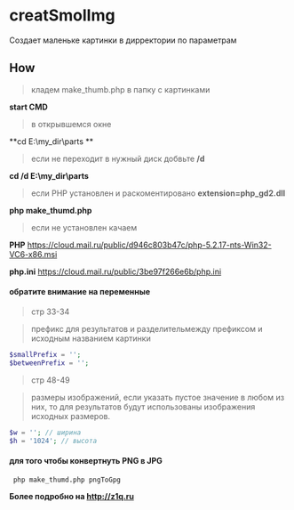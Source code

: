 creatSmolImg
====
Создает маленьке картинки в дирректории по параметрам



## How
> кладем make_thumb.php в папку с картинками

**start CMD**

> в открывшемся окне

**cd E:\my_dir\parts **

> если не переходит в нужный диск добвьте **/d**

**cd /d E:\my_dir\parts**

> если PHP установлен и раскоментировано **extension=php_gd2.dll**

**php make_thumd.php**

>если не установлен качаем 

**PHP**
https://cloud.mail.ru/public/d946c803b47c/php-5.2.17-nts-Win32-VC6-x86.msi

**php.ini**
https://cloud.mail.ru/public/3be97f266e6b/php.ini


#### обратите внимание на переменные
> стр 33-34

> префикс для результатов и разделительмежду префиксом и исходным названием картинки

```php
$smallPrefix = '';
$betweenPrefix = ''; 
```

> стр 48-49

> размеры изображений, 
>если указать пустое значение в любом из них, то для результатов будут использованы изображения исходных размеров.

```php
$w = ''; // ширина
$h = '1024'; // высота
```

#### для того чтобы конвертнуть PNG в JPG

     php make_thumd.php pngToGpg


**Более подробно на http://z1q.ru**

